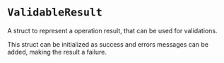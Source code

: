 # `ValidableResult`

A struct to represent a operation result, that can be used for validations.

This struct can be initialized as success and errors messages can be added, making the result a failure.
